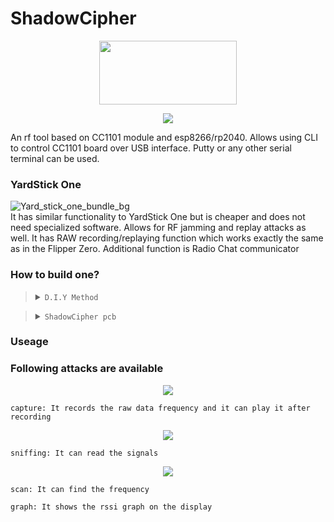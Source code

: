 # ShadowCipher

<p align="center">
  <img width="220" height="102" src="https://github.com/WR117H/ShadowCipher/assets/97615989/b993fda5-5655-4a4e-96eb-31e3f90dd756" >
  
</p>
<p align="center">

  <img src="https://github.com/WR117H/ShadowCipher/assets/97615989/fc82034d-eedc-4a04-af8e-9e0fb5be9ce4">

</p>

An rf tool based on CC1101 module and esp8266/rp2040.
Allows using CLI to control CC1101 board over USB interface. Putty or any other serial terminal can be used.

### YardStick One
![Yard_stick_one_bundle_bg](https://github.com/WR117H/ShadowCipher/assets/97615989/b6cb4780-be03-4f8c-9433-e06b30d6bf9b)
</br>
It has similar functionality to YardStick One but is cheaper and does not need specialized software. Allows for RF jamming and replay attacks as well. It has RAW recording/replaying function which works exactly the same as in the Flipper Zero. Additional function is Radio Chat communicator

### How to build one?
> <details><summary><code>D.I.Y Method</code></summary><ul>
>   <br>
>   <li>Just connect an CC1101 to ESP8266 by the schematic link below</li>
>   <br>
>   <li>https://github.com/WR117H/ShadowCipher/assets/97615989/6da47cfb-2334-4604-b99e-271cfd8e5fa5</li>
>   <br>
>   <li>by using `python setup.py --port [port] --update True` You can just update or install the ShadowCipher firmware on your device </li>

> </ul></details>
> <details><summary><code>ShadowCipher pcb</code></summary><ul>
>   <br>
>   <li>Comming soon ...</li>
> </ul></details>

### Useage


### Following attacks are available


<p align="center">
  <img src="https://github.com/WR117H/ShadowCipher/assets/97615989/fc82034d-eedc-4a04-af8e-9e0fb5be9ce4">
</p>

`capture: It records the raw data frequency and it can play it after recording`


<p align="center">

  <img src="https://github.com/WR117H/ShadowCipher/assets/97615989/fc82034d-eedc-4a04-af8e-9e0fb5be9ce4">

</p>

`sniffing: It can read the signals`


<p align="center">
  <img src="https://github.com/WR117H/ShadowCipher/assets/97615989/cbaa6186-0684-49d7-83c0-ae99c946a0f9">
</p>

`scan: It can find the frequency`


`graph: It shows the rssi graph on the display`


